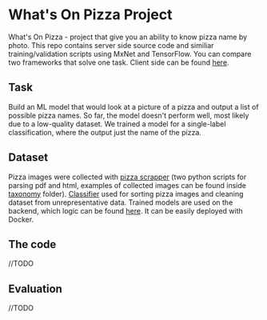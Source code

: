 # What's On Pizza Project

What's On Pizza - project that give you an ability to know pizza name by photo.
This repo contains server side source code and similiar training/validation scripts using MxNet and TensorFlow.
You can compare two frameworks that solve one task. 
Client side can be found [here](https://github.com/Lohika-Labs/whatsonpizza-mobile).

## Task

Build an ML model that would look at a picture of a pizza and output a list of possible pizza names.
So far, the model doesn't perform well, most likely due to a low-quality dataset.
We trained a model for a single-label classification, where the output just the name of the pizza.

## Dataset

Pizza images were collected with [pizza scrapper](https://github.com/Lohika-Labs/whatsonpizza/tree/master/pizza_scraper) (two python scripts for parsing pdf and html, examples of collected images can be found inside [taxonomy](https://github.com/Lohika-Labs/whatsonpizza/tree/master/taxonomy/images) folder).
[Classifier](https://github.com/Lohika-Labs/whatsonpizza/tree/master/whatsonpizza_classifier) used for sorting pizza images and cleaning dataset from unrepresentative data.
Trained models are used on the backend, which logic can be found [here](https://github.com/Lohika-Labs/whatsonpizza/tree/master/whatsonpizza_backend). It can be easily deployed with Docker.

## The code

//TODO

## Evaluation
//TODO
